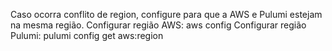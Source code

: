 Caso ocorra conflito de region, configure para que a AWS e Pulumi estejam na mesma região.
Configurar região AWS: aws config
Configurar região Pulumi: pulumi config get aws:region
